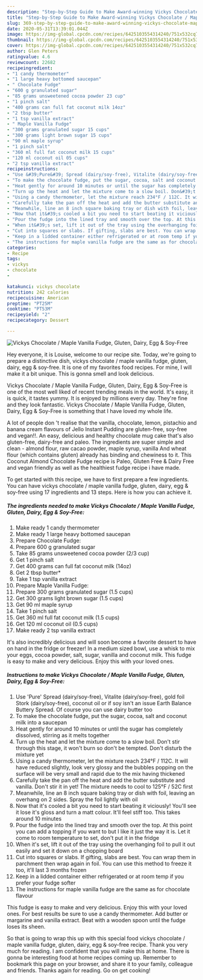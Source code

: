 ```yaml
---
description: "Step-by-Step Guide to Make Award-winning Vickys Chocolate / Maple Vanilla Fudge, Gluten, Dairy, Egg &amp;amp; Soy-Free"
title: "Step-by-Step Guide to Make Award-winning Vickys Chocolate / Maple Vanilla Fudge, Gluten, Dairy, Egg &amp;amp; Soy-Free"
slug: 369-step-by-step-guide-to-make-award-winning-vickys-chocolate-maple-vanilla-fudge-gluten-dairy-egg-and-amp-soy-free
date: 2020-05-31T13:39:01.044Z
image: https://img-global.cpcdn.com/recipes/6425103554314240/751x532cq70/vickys-chocolate-maple-vanilla-fudge-gluten-dairy-egg-soy-free-recipe-main-photo.jpg
thumbnail: https://img-global.cpcdn.com/recipes/6425103554314240/751x532cq70/vickys-chocolate-maple-vanilla-fudge-gluten-dairy-egg-soy-free-recipe-main-photo.jpg
cover: https://img-global.cpcdn.com/recipes/6425103554314240/751x532cq70/vickys-chocolate-maple-vanilla-fudge-gluten-dairy-egg-soy-free-recipe-main-photo.jpg
author: Glen Peters
ratingvalue: 4.6
reviewcount: 22682
recipeingredient:
- "1 candy thermometer"
- "1 large heavy bottomed saucepan"
- " Chocolate Fudge"
- "600 g granulated sugar"
- "85 grams unsweetened cocoa powder 23 cup"
- "1 pinch salt"
- "400 grams can full fat coconut milk 14oz"
- "2 tbsp butter"
- "1 tsp vanilla extract"
- " Maple Vanilla Fudge"
- "300 grams granulated sugar 15 cups"
- "300 grams light brown sugar 15 cups"
- "90 ml maple syrup"
- "1 pinch salt"
- "360 ml full fat coconut milk 15 cups"
- "120 ml coconut oil 05 cups"
- "2 tsp vanilla extract"
recipeinstructions:
- "Use &#39;Pure&#39; Spread (dairy/soy-free), Vitalite (dairy/soy-free), gold foil Stork (dairy/soy-free), coconut oil or if soy isn&#39;t an issue Earth Balance Buttery Spread. Of course you can use dairy butter too"
- "To make the chocolate fudge, put the sugar, cocoa, salt and coconut milk into a saucepan"
- "Heat gently for around 10 minutes or until the sugar has completely dissolved, stirring as it melts together"
- "Turn up the heat and let the mixture come to a slow boil. Don&#39;t stir through this stage, it won&#39;t burn so don&#39;t be tempted. Don&#39;t disturb the mixture yet"
- "Using a candy thermometer, let the mixture reach 234°F / 112C. It will have reduced slightly, look very glossy and the bubbles popping on the surface will be very small and rapid due to the mix having thickened"
- "Carefully take the pan off the heat and add the butter substitute and vanilla. Don&#39;t stir it in yet! The mixture needs to cool to 125°F / 52C first"
- "Meanwhile, line an 8 inch square baking tray or dish with foil, leaving an overhang on 2 sides. Spray the foil lightly with oil"
- "Now that it&#39;s cooled a bit you need to start beating it viciously! You&#39;ll see it lose it&#39;s gloss and turn a matt colour. It&#39;ll feel stiff too. This takes around 10 minutes"
- "Pour the fudge into the lined tray and smooth over the top. At this point you can add a topping if you want to but I like it just the way it is. Let it come to room temperature to set, don&#39;t put it in the fridge"
- "When it&#39;s set, lift it out of the tray using the overhanging foil to pull it out easily and set it down on a chopping board"
- "Cut into squares or slabs. If gifting, slabs are best. You can wrap them in parchment then wrap again in foil. You can use this method to freeze it too, it&#39;ll last 3 months frozen"
- "Keep in a lidded container either refrigerated or at room temp if you prefer your fudge softer"
- "The instructions for maple vanilla fudge are the same as for chocolate flavour"
categories:
- Recipe
tags:
- vickys
- chocolate
- 

katakunci: vickys chocolate  
nutrition: 242 calories
recipecuisine: American
preptime: "PT25M"
cooktime: "PT53M"
recipeyield: "2"
recipecategory: Dessert

---
```



![Vickys Chocolate / Maple Vanilla Fudge, Gluten, Dairy, Egg &amp; Soy-Free](https://img-global.cpcdn.com/recipes/6425103554314240/751x532cq70/vickys-chocolate-maple-vanilla-fudge-gluten-dairy-egg-soy-free-recipe-main-photo.jpg)

Hey everyone, it is Louise, welcome to our recipe site. Today, we're going to prepare a distinctive dish, vickys chocolate / maple vanilla fudge, gluten, dairy, egg &amp; soy-free. It is one of my favorites food recipes. For mine, I will make it a bit unique. This is gonna smell and look delicious.

Vickys Chocolate / Maple Vanilla Fudge, Gluten, Dairy, Egg &amp; Soy-Free is one of the most well liked of recent trending meals in the world. It's easy, it is quick, it tastes yummy. It is enjoyed by millions every day. They're fine and they look fantastic. Vickys Chocolate / Maple Vanilla Fudge, Gluten, Dairy, Egg &amp; Soy-Free is something that I have loved my whole life.

A lot of people don &#39;t realise that the vanilla, chocolate, lemon, pistachio and banana cream flavours of Jello Instant Pudding are gluten-free, soy-free and vegan!!. An easy, delicious and healthy chocolate mug cake that&#39;s also gluten-free, dairy-free and paleo. The ingredients are super simple and clean - almond flour, raw cacao powder, maple syrup, vanilla And wheat flour (which contains gluten) already has binding and chewiness to it. This Coconut Almond Chocolate Fudge recipe is Paleo, Gluten Free &amp; Dairy Free and vegan friendly as well as the healthiest fudge recipe i have made.


To get started with this recipe, we have to first prepare a few ingredients. You can have vickys chocolate / maple vanilla fudge, gluten, dairy, egg &amp; soy-free using 17 ingredients and 13 steps. Here is how you can achieve it.

<!--inarticleads1-->

##### The ingredients needed to make Vickys Chocolate / Maple Vanilla Fudge, Gluten, Dairy, Egg &amp; Soy-Free:

1. Make ready 1 candy thermometer
1. Make ready 1 large heavy bottomed saucepan
1. Prepare  Chocolate Fudge:
1. Prepare 600 g granulated sugar
1. Take 85 grams unsweetened cocoa powder (2/3 cup)
1. Get 1 pinch salt
1. Get 400 grams can full fat coconut milk (14oz)
1. Get 2 tbsp butter*
1. Take 1 tsp vanilla extract
1. Prepare  Maple Vanilla Fudge:
1. Prepare 300 grams granulated sugar (1.5 cups)
1. Get 300 grams light brown sugar (1.5 cups)
1. Get 90 ml maple syrup
1. Take 1 pinch salt
1. Get 360 ml full fat coconut milk (1.5 cups)
1. Get 120 ml coconut oil (0.5 cups)
1. Make ready 2 tsp vanilla extract


It&#39;s also incredibly delicious and will soon become a favorite dessert to have on hand in the fridge or freezer! In a medium sized bowl, use a whisk to mix your eggs, cocoa powder, salt, sugar, vanilla and coconut milk. This fudge is easy to make and very delicious. Enjoy this with your loved ones. 

<!--inarticleads2-->

##### Instructions to make Vickys Chocolate / Maple Vanilla Fudge, Gluten, Dairy, Egg &amp; Soy-Free:

1. Use &#39;Pure&#39; Spread (dairy/soy-free), Vitalite (dairy/soy-free), gold foil Stork (dairy/soy-free), coconut oil or if soy isn&#39;t an issue Earth Balance Buttery Spread. Of course you can use dairy butter too
1. To make the chocolate fudge, put the sugar, cocoa, salt and coconut milk into a saucepan
1. Heat gently for around 10 minutes or until the sugar has completely dissolved, stirring as it melts together
1. Turn up the heat and let the mixture come to a slow boil. Don&#39;t stir through this stage, it won&#39;t burn so don&#39;t be tempted. Don&#39;t disturb the mixture yet
1. Using a candy thermometer, let the mixture reach 234°F / 112C. It will have reduced slightly, look very glossy and the bubbles popping on the surface will be very small and rapid due to the mix having thickened
1. Carefully take the pan off the heat and add the butter substitute and vanilla. Don&#39;t stir it in yet! The mixture needs to cool to 125°F / 52C first
1. Meanwhile, line an 8 inch square baking tray or dish with foil, leaving an overhang on 2 sides. Spray the foil lightly with oil
1. Now that it&#39;s cooled a bit you need to start beating it viciously! You&#39;ll see it lose it&#39;s gloss and turn a matt colour. It&#39;ll feel stiff too. This takes around 10 minutes
1. Pour the fudge into the lined tray and smooth over the top. At this point you can add a topping if you want to but I like it just the way it is. Let it come to room temperature to set, don&#39;t put it in the fridge
1. When it&#39;s set, lift it out of the tray using the overhanging foil to pull it out easily and set it down on a chopping board
1. Cut into squares or slabs. If gifting, slabs are best. You can wrap them in parchment then wrap again in foil. You can use this method to freeze it too, it&#39;ll last 3 months frozen
1. Keep in a lidded container either refrigerated or at room temp if you prefer your fudge softer
1. The instructions for maple vanilla fudge are the same as for chocolate flavour


This fudge is easy to make and very delicious. Enjoy this with your loved ones. For best results be sure to use a candy thermometer. Add butter or margarine and vanilla extract. Beat with a wooden spoon until the fudge loses its sheen. 

So that is going to wrap this up with this special food vickys chocolate / maple vanilla fudge, gluten, dairy, egg &amp; soy-free recipe. Thank you very much for reading. I am confident that you will make this at home. There is gonna be interesting food at home recipes coming up. Remember to bookmark this page on your browser, and share it to your family, colleague and friends. Thanks again for reading. Go on get cooking!
